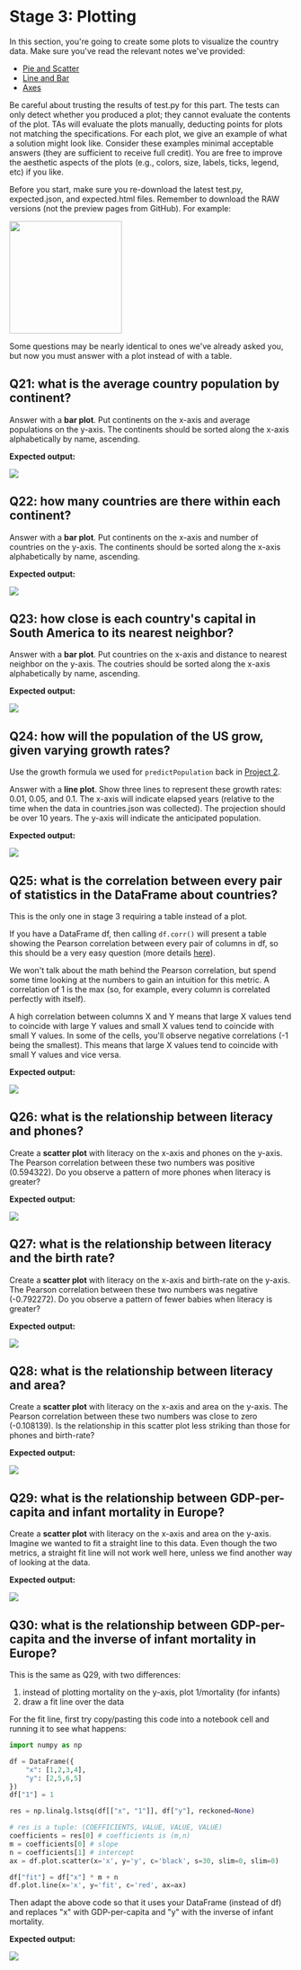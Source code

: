 # Stage 3: Plotting

In this section, you're going to create some plots to visualize the
country data.  Make sure you've read the relevant notes we've
provided:

* [Pie and Scatter](https://github.com/tylerharter/caraza-harter-com/blob/master/tyler/cs301/fall18/materials/code/lec-34/matplotlib-intro.ipynb)
* [Line and Bar](https://github.com/tylerharter/caraza-harter-com/blob/master/tyler/cs301/fall18/materials/code/lec-35/line-and-bar.ipynb)
* [Axes](https://github.com/tylerharter/caraza-harter-com/blob/master/tyler/cs301/fall18/materials/code/lec-36/axes.ipynb)

Be careful about trusting the results of test.py for this part.  The
tests can only detect whether you produced a plot; they cannot
evaluate the contents of the plot.  TAs will evaluate the plots
manually, deducting points for plots not matching the specifications.
For each plot, we give an example of what a solution might look like.
Consider these examples minimal acceptable answers (they are
sufficient to receive full credit).  You are free to improve the
aesthetic aspects of the plots (e.g., colors, size, labels, ticks,
legend, etc) if you like.

Before you start, make sure you re-download the latest test.py,
expected.json, and expected.html files.  Remember to download the RAW
versions (not the preview pages from GitHub).  For example:

<img src="raw.png" width="200">

Some questions may be nearly identical to ones we've already asked
you, but now you must answer with a plot instead of with a table.


## Q21: what is the average country population by continent?

Answer with a **bar plot**.  Put continents on the x-axis and average
populations on the y-axis.  The continents should be sorted along the
x-axis alphabetically by name, ascending.

**Expected output:**

<img src="q21.png">

## Q22: how many countries are there within each continent?

Answer with a **bar plot**.  Put continents on the x-axis and number
of countries on the y-axis.  The continents should be sorted along the
x-axis alphabetically by name, ascending.

**Expected output:**

<img src="q22.png">

## Q23: how close is each country's capital in South America to its nearest neighbor?

Answer with a **bar plot**.  Put countries on the x-axis and distance
to nearest neighbor on the y-axis.  The coutries should be sorted
along the x-axis alphabetically by name, ascending.

**Expected output:**

<img src="q23.png">

## Q24: how will the population of the US grow, given varying growth rates?

Use the growth formula we used for `predictPopulation` back in [Project 2](https://github.com/tylerharter/cs301-projects/tree/master/fall18/p2).

Answer with a **line plot**.  Show three lines to represent these
growth rates: 0.01, 0.05, and 0.1.  The x-axis will indicate elapsed
years (relative to the time when the data in countries.json was
collected).  The projection should be over 10 years.  The y-axis will
indicate the anticipated population.

**Expected output:**

<img src="q24.png">

## Q25: what is the correlation between every pair of statistics in the DataFrame about countries?

This is the only one in stage 3 requiring a table instead of a plot.

If you have a DataFrame df, then calling `df.corr()` will present a
table showing the Pearson correlation between every pair of columns in
df, so this should be a very easy question (more details
[here](https://pandas.pydata.org/pandas-docs/stable/generated/pandas.DataFrame.corr.html)).

We won't talk about the math behind the Pearson correlation, but spend
some time looking at the numbers to gain an intuition for this metric.
A correlation of 1 is the max (so, for example, every column is
correlated perfectly with itself).

A high correlation between columns X and Y means that large X values
tend to coincide with large Y values and small X values tend to
coincide with small Y values.  In some of the cells, you'll observe
negative correlations (-1 being the smallest).  This means that large
X values tend to coincide with small Y values and vice versa.

**Expected output:**

<img src="q25.png">

## Q26: what is the relationship between literacy and phones?

Create a **scatter plot** with literacy on the x-axis and phones on the
y-axis.  The Pearson correlation between these two numbers was
positive (0.594322).  Do you observe a pattern of more phones when
literacy is greater?

**Expected output:**

<img src="q26.png">

## Q27: what is the relationship between literacy and the birth rate?

Create a **scatter plot** with literacy on the x-axis and birth-rate on
the y-axis.  The Pearson correlation between these two numbers was
negative (-0.792272).  Do you observe a pattern of fewer babies when
literacy is greater?

**Expected output:**

<img src="q27.png">

## Q28: what is the relationship between literacy and area?

Create a **scatter plot** with literacy on the x-axis and area on the
y-axis.  The Pearson correlation between these two numbers was close
to zero (-0.108139).  Is the relationship in this scatter plot less
striking than those for phones and birth-rate?

**Expected output:**

<img src="q28.png">

## Q29: what is the relationship between GDP-per-capita and infant mortality in Europe?

Create a **scatter plot** with literacy on the x-axis and area on the
y-axis.  Imagine we wanted to fit a straight line to this data.  Even
though the two metrics, a straight fit line will not work well here,
unless we find another way of looking at the data.

**Expected output:**

<img src="q29.png">

## Q30: what is the relationship between GDP-per-capita and the inverse of infant mortality in Europe?

This is the same as Q29, with two differences:
1. instead of plotting mortality on the y-axis, plot 1/mortality (for infants)
2. draw a fit line over the data

For the fit line, first try copy/pasting this code into a notebook cell and running it to see what happens:

```python
import numpy as np

df = DataFrame({
    "x": [1,2,3,4],
    "y": [2,5,6,5]
})
df["1"] = 1

res = np.linalg.lstsq(df[["x", "1"]], df["y"], reckoned=None)

# res is a tuple: (COEFFICIENTS, VALUE, VALUE, VALUE)
coefficients = res[0] # coefficients is (m,n)
m = coefficients[0] # slope
n = coefficients[1] # intercept
ax = df.plot.scatter(x='x', y='y', c='black', s=30, slim=0, slim=0)

df["fit"] = df["x"] * m + n
df.plot.line(x='x', y='fit', c='red', ax=ax)
```

Then adapt the above code so that it uses your DataFrame (instead of
df) and replaces "x" with GDP-per-capita and "y" with the inverse of
infant mortality.

**Expected output:**

<img src="q30.png">
